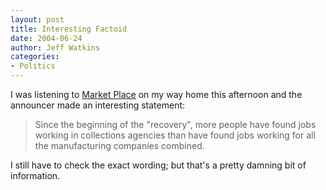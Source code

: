 ```yaml
---
layout: post
title: Interesting Factoid
date: 2004-06-24
author: Jeff Watkins
categories:
- Politics
---
```


I was listening to <a href="http://www.marketplace.org">Market
Place</a> on my way home this afternoon and the announcer made an
interesting statement:

> Since the beginning of the "recovery", more people have found jobs working in collections agencies than have found jobs working for all the manufacturing companies combined.

I still have to check the exact wording; but that's a pretty damning
bit of information.
